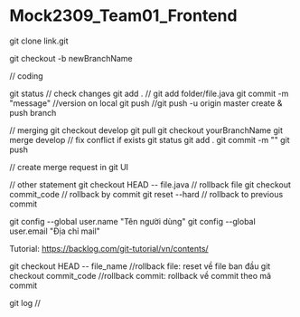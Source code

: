 # Mock2309_Team01_Frontend
git clone link.git

git checkout -b newBranchName

// coding

git status		  		 // check changes
git add . 		  		 // git add folder/file.java
git commit -m "message"  //version on local
git push 		  //git push -u origin master    create & push branch

// merging
git checkout develop
git pull
git checkout yourBranchName
git merge develop
// fix conflict if exists
git status
git add .
git commit -m ""
git push

// create merge request in git UI


// other statement
 git checkout HEAD -- file.java		// rollback file
 git checkout commit_code			// rollback by commit
 git reset --hard					// rollback to previous commit
 
git config --global user.name "Tên người dùng"
git config --global user.email "Địa chỉ mail"
 
Tutorial: https://backlog.com/git-tutorial/vn/contents/


 git checkout HEAD -- file_name //rollback file: reset về file ban đầu
 git checkout commit_code //rollback commit: rollback về commit theo mã commit
 

git log //
